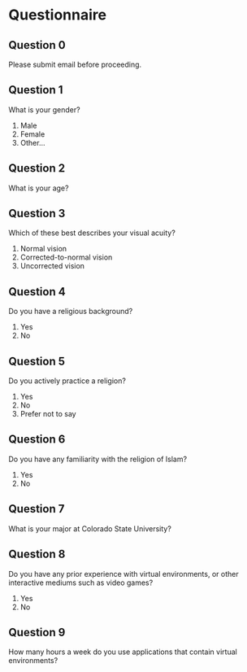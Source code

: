 # Questionnaire

## Question 0

Please submit email before proceeding.

## Question 1

What is your gender?
1) Male
2) Female
3) Other...

## Question 2

What is your age?

## Question 3

Which of these best describes your visual acuity?
1) Normal vision
2) Corrected-to-normal vision
3) Uncorrected vision

## Question 4

Do you have a religious background?
1) Yes
2) No

## Question 5

Do you actively practice a religion?
1) Yes
2) No
3) Prefer not to say

## Question 6

Do you have any familiarity with the religion of Islam?
1) Yes
2) No

## Question 7

What is your major at Colorado State University?

## Question 8

Do you have any prior experience with virtual environments, or other interactive mediums such as video games?
1) Yes
2) No

## Question 9

How many hours a week do you use applications that contain virtual environments?